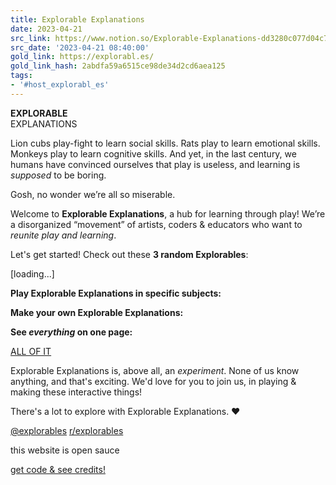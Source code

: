 ```yaml
---
title: Explorable Explanations
date: 2023-04-21
src_link: https://www.notion.so/Explorable-Explanations-dd3280c077d04c79877e03b2b5efb734
src_date: '2023-04-21 08:40:00'
gold_link: https://explorabl.es/
gold_link_hash: 2abdfa59a6515ce98de34d2cd6aea125
tags:
- '#host_explorabl_es'
---
```



**EXPLORABLE**  
EXPLANATIONS

Lion cubs play-fight to learn social skills. Rats play to learn emotional skills. Monkeys play to learn cognitive skills. And yet, in the last century, we humans have convinced ourselves that play is useless, and learning is *supposed* to be boring. 

Gosh, no wonder we’re all so miserable. 

 Welcome to **Explorable Explanations**, a hub for learning through play! We’re a disorganized “movement” of artists, coders & educators who want to *reunite play and learning*. 

 Let's get started! Check out these **3 random Explorables**: 


[loading...]



**Play Explorable Explanations in specific subjects:**




**Make your own Explorable Explanations:**




**See *everything* on one page:**



[ALL OF IT](/all)

 Explorable Explanations is, above all, an *experiment*.
 None of us know anything, and that's exciting.
 We'd love for you to join us, in playing & making these interactive things!
 



 There's a lot to explore with Explorable Explanations. ♥
 


[@explorables](https://twitter.com/explorables)
[r/explorables](https://www.reddit.com/r/explorables/)


 this website is open sauce
   

[get code & see credits!](https://github.com/explorableexplanations/explorableexplanations.github.io#explorable-explanations)